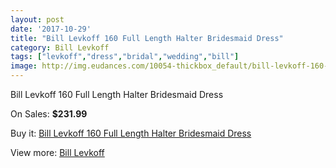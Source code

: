 ```yaml
---
layout: post
date: '2017-10-29'
title: "Bill Levkoff 160 Full Length Halter Bridesmaid Dress"
category: Bill Levkoff
tags: ["levkoff","dress","bridal","wedding","bill"]
image: http://img.eudances.com/10054-thickbox_default/bill-levkoff-160-full-length-halter-bridesmaid-dress.jpg
---
```

Bill Levkoff 160 Full Length Halter Bridesmaid Dress

On Sales: **$231.99**
<a href="https://www.eudances.com/en/bill-levkoff/3302-bill-levkoff-160-full-length-halter-bridesmaid-dress.html"><amp-img layout="responsive" width="600" height="600" src="//img.eudances.com/10054-thickbox_default/bill-levkoff-160-full-length-halter-bridesmaid-dress.jpg" alt="Bill Levkoff 160 Full Length Halter Bridesmaid Dress 0" /></a>
<a href="https://www.eudances.com/en/bill-levkoff/3302-bill-levkoff-160-full-length-halter-bridesmaid-dress.html"><amp-img layout="responsive" width="600" height="600" src="//img.eudances.com/10057-thickbox_default/bill-levkoff-160-full-length-halter-bridesmaid-dress.jpg" alt="Bill Levkoff 160 Full Length Halter Bridesmaid Dress 1" /></a>
<a href="https://www.eudances.com/en/bill-levkoff/3302-bill-levkoff-160-full-length-halter-bridesmaid-dress.html"><amp-img layout="responsive" width="600" height="600" src="//img.eudances.com/10056-thickbox_default/bill-levkoff-160-full-length-halter-bridesmaid-dress.jpg" alt="Bill Levkoff 160 Full Length Halter Bridesmaid Dress 2" /></a>
<a href="https://www.eudances.com/en/bill-levkoff/3302-bill-levkoff-160-full-length-halter-bridesmaid-dress.html"><amp-img layout="responsive" width="600" height="600" src="//img.eudances.com/10055-thickbox_default/bill-levkoff-160-full-length-halter-bridesmaid-dress.jpg" alt="Bill Levkoff 160 Full Length Halter Bridesmaid Dress 3" /></a>

Buy it: [Bill Levkoff 160 Full Length Halter Bridesmaid Dress](https://www.eudances.com/en/bill-levkoff/3302-bill-levkoff-160-full-length-halter-bridesmaid-dress.html "Bill Levkoff 160 Full Length Halter Bridesmaid Dress")

View more: [Bill Levkoff](https://www.eudances.com/en/57-bill-levkoff "Bill Levkoff")